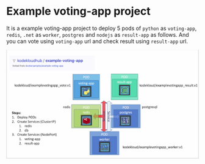 # Example voting-app project
  It is a example voting-app project to deploy 5 pods of `python` as `voting-app`, `redis`, `.net` as `worker`, `postgres` and `nodejs` as `result-app` as follows. And you can vote using `voting-app` url and check result using `result-app` url.

  ![example-voting-app](../img/voting-app_600px.png)
